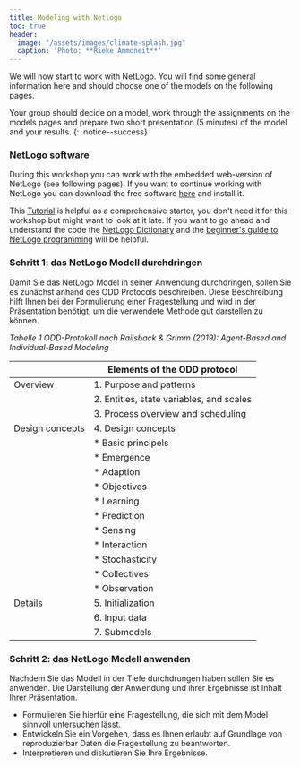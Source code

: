 ```yaml
---
title: Modeling with Netlogo
toc: true 
header: 
  image: "/assets/images/climate-splash.jpg"
  caption: 'Photo: **Rieke Ammoneit**'
---
```


We will now start to work with NetLogo. You will find some general information here and should choose one of the models on the following pages. 

<!--more-->

Your group should decide on a model, work through the assignments on the models pages and prepare two short presentation (5 minutes) of the model and your results.
{: .notice--success}


### NetLogo software
During this workshop you can work with the embedded web-version of NetLogo (see following pages). If you want to continue working with NetLogo you can download the free software [here](https://ccl.northwestern.edu/netlogo/6.2.0/) and install it.

This [Tutorial](https://ccl.northwestern.edu/netlogo/docs/tutorial1.html) is helpful as a comprehensive starter, you don't need it for this workshop but might want to look at it late. If you want to go ahead and understand the code the [NetLogo Dictionary](https://ccl.northwestern.edu/netlogo/docs/dictionary.html) and the [beginner's guide to NetLogo programming](http://ccl.northwestern.edu/netlogo/bind/) will be helpful. 

### Schritt 1: das NetLogo Modell durchdringen
Damit Sie das NetLogo Model in seiner Anwendung durchdringen, sollen Sie es zunächst anhand des ODD Protocols beschreiben. Diese Beschreibung hilft Ihnen bei der Formulierung einer Fragestellung und wird in der Präsentation benötigt, um die verwendete Methode gut darstellen zu können. 

*Tabelle 1 ODD-Protokoll nach Railsback & Grimm (2019): Agent-Based and Individual-Based Modeling* 

|               |Elements of the ODD protocol               |
|---------------|-------------------------------------------|
|Overview       |1. Purpose and patterns                    |
|               |2. Entities, state variables, and scales   |
|               |3. Process overview and scheduling         |
|Design concepts|4. Design concepts                         |
|               |* Basic principels                         |
|               |* Emergence                                |
|               |* Adaption                                 |
|               |* Objectives                               |
|               |* Learning                                 |
|               |* Prediction                               |
|               |* Sensing                                  |
|               |* Interaction                              |
|               |* Stochasticity                            |
|               |* Collectives                              |
|               |* Observation                              |
|Details        |5. Initialization                          |
|               |6. Input data                              |
|               |7. Submodels                               |




### Schritt 2: das NetLogo Modell anwenden
Nachdem Sie das Modell in der Tiefe durchdrungen haben sollen Sie es anwenden. Die Darstellung der Anwendung und ihrer Ergebnisse ist Inhalt Ihrer Präsentation. 
* Formulieren Sie hierfür eine Fragestellung, die sich mit dem Model sinnvoll untersuchen lässt. 
* Entwickeln Sie ein Vorgehen, dass es Ihnen erlaubt auf Grundlage von reproduzierbar Daten die Fragestellung zu beantworten.
* Interpretieren und diskutieren Sie Ihre Ergebnisse.


